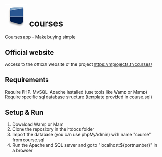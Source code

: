 # ![Logo](images/logo72.png) courses
Courses app - Make buying simple

## Official website
Access to the official website of the project 
https://mprojects.fr/courses/

## Requirements
Require PHP, MySQL, Apache installed (use tools like Wamp or Mamp)
Require specific sql database structure (template provided in course.sql)

## Setup & Run
1. Download Wamp or Mam
2. Clone the repository in the htdocs folder
3. Import the database (you can use phpMyAdmin) with name "course" from course.sql
4. Run the Apache and SQL server and go to "localhost:${portnumber}" in a browser